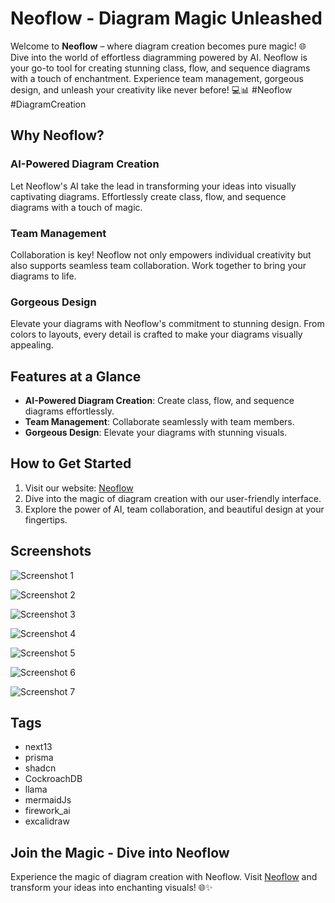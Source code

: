 # Neoflow - Diagram Magic Unleashed

Welcome to **Neoflow** – where diagram creation becomes pure magic! 🌐 Dive into the world of effortless diagramming powered by AI. Neoflow is your go-to tool for creating stunning class, flow, and sequence diagrams with a touch of enchantment. Experience team management, gorgeous design, and unleash your creativity like never before! 💻📊 #Neoflow #DiagramCreation

## Why Neoflow?

### AI-Powered Diagram Creation

Let Neoflow's AI take the lead in transforming your ideas into visually captivating diagrams. Effortlessly create class, flow, and sequence diagrams with a touch of magic.

### Team Management

Collaboration is key! Neoflow not only empowers individual creativity but also supports seamless team collaboration. Work together to bring your diagrams to life.

### Gorgeous Design

Elevate your diagrams with Neoflow's commitment to stunning design. From colors to layouts, every detail is crafted to make your diagrams visually appealing.

## Features at a Glance

- **AI-Powered Diagram Creation**: Create class, flow, and sequence diagrams effortlessly.
- **Team Management**: Collaborate seamlessly with team members.
- **Gorgeous Design**: Elevate your diagrams with stunning visuals.

## How to Get Started

1. Visit our website: [Neoflow](https://neoflow.deno.dev/)
2. Dive into the magic of diagram creation with our user-friendly interface.
3. Explore the power of AI, team collaboration, and beautiful design at your fingertips.

## Screenshots

![Screenshot 1](https://res.cloudinary.com/dqfvbunr2/image/upload/v1709379884/portfolio/bhyfnxmqmst6a3kcxu1l.webp)

![Screenshot 2](https://res.cloudinary.com/dqfvbunr2/image/upload/v1709379890/portfolio/ecj4oeigw2dbzwcdnklc.webp)

![Screenshot 3](https://res.cloudinary.com/dqfvbunr2/image/upload/v1709379885/portfolio/aklmiy1eubzcbgccazta.webp)

![Screenshot 4](https://res.cloudinary.com/dqfvbunr2/image/upload/v1709379886/portfolio/qqc4jzfxmsqsnosvdgbt.webp)

![Screenshot 5](https://res.cloudinary.com/dqfvbunr2/image/upload/v1709379887/portfolio/shu1tkd7581zsjwfzoef.webp)

![Screenshot 6](https://res.cloudinary.com/dqfvbunr2/image/upload/v1709379888/portfolio/wowplwdpsty9nqxjs7up.webp)

![Screenshot 7](https://res.cloudinary.com/dqfvbunr2/image/upload/v1709379889/portfolio/vkmoqc28tkffz0umshhr.webp)

## Tags

- next13
- prisma
- shadcn
- CockroachDB
- llama
- mermaidJs
- firework_ai
- excalidraw

## Join the Magic - Dive into Neoflow

Experience the magic of diagram creation with Neoflow. Visit [Neoflow](https://neoflow.deno.dev/) and transform your ideas into enchanting visuals! 🌐✨
